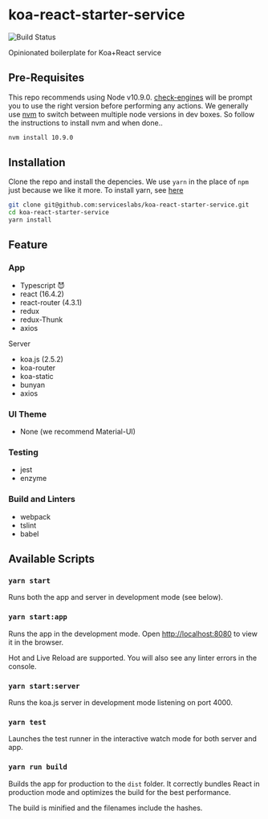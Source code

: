 # koa-react-starter-service

![Build Status](https://codebuild.us-west-2.amazonaws.com/badges?uuid=eyJlbmNyeXB0ZWREYXRhIjoic01RblM3VVFoNE9yYVY5SkFIN0JXTkp4aTVodHZEdkJiRmlzaTBxRkpDbUJOV3EzU1R4eUhia1BDVGZmcStUcWY3ZENGQmZLa3VxR1hFNWRPRkIrUFVBPSIsIml2UGFyYW1ldGVyU3BlYyI6InQvd0VWY0UyNE03Nnl4LzIiLCJtYXRlcmlhbFNldFNlcmlhbCI6MX0%3D&branch=master)

Opinionated boilerplate for Koa+React service

## Pre-Requisites

This repo recommends using Node v10.9.0. [check-engines](https://github.com/kruppel/check-engines#readme) will be prompt you to use the right version before performing any actions. We generally use [nvm](https://github.com/creationix/nvm) to switch between multiple node versions in dev boxes. So follow the instructions to install nvm and when done..

```bash
nvm install 10.9.0
```

## Installation

Clone the repo and install the depencies. We use `yarn` in the place of `npm ` just because we like it more. To install yarn, see [here](https://yarnpkg.com/en/docs/install#mac-stable)

```bash
git clone git@github.com:serviceslabs/koa-react-starter-service.git
cd koa-react-starter-service
yarn install
```

## Feature

### App

* Typescript  😈
* react (16.4.2)
* react-router (4.3.1)
* redux
* redux-Thunk
* axios

Server

* koa.js (2.5.2)
* koa-router
* koa-static
* bunyan
* axios

### UI Theme

* None (we recommend Material-UI)

### Testing

* jest
* enzyme

### Build and Linters

* webpack
* tslint
* babel

## Available Scripts

### `yarn start`

Runs both the app and server in development mode (see below).

### `yarn start:app`

Runs the app in the development mode.
Open <http://localhost:8080> to view it in the browser.

Hot and Live Reload are supported.
You will also see any linter errors in the console.

### `yarn start:server`

Runs the koa.js server in development mode listening on port 4000.

### `yarn test`

Launches the test runner in the interactive watch mode for both server and app.

### `yarn run build`

Builds the app for production to the `dist` folder.
It correctly bundles React in production mode and optimizes the build for the best performance.

The build is minified and the filenames include the hashes.
